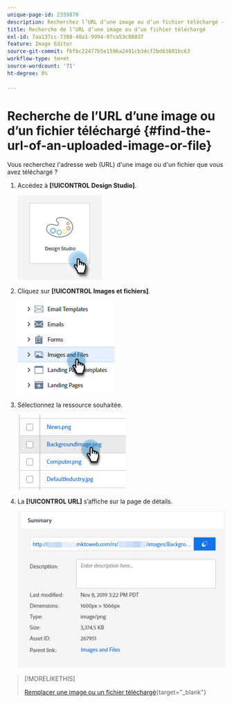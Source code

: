 ```yaml
---
unique-page-id: 2359870
description: Recherchez l’URL d’une image ou d’un fichier téléchargé - Documents Marketo - Documentation du produit
title: Recherche de l’URL d’une image ou d’un fichier téléchargé
exl-id: 7aa137cc-7398-40a1-9994-97ca53c88837
feature: Image Editor
source-git-commit: fbfbc22477b5e1596a2491cb34cf2bd63601bc63
workflow-type: tm+mt
source-wordcount: '71'
ht-degree: 0%

---
```


# Recherche de l’URL d’une image ou d’un fichier téléchargé {#find-the-url-of-an-uploaded-image-or-file}

Vous recherchez l&#39;adresse web (URL) d&#39;une image ou d&#39;un fichier que vous avez téléchargé ?

1. Accédez à **[!UICONTROL Design Studio]**.

   ![](assets/find-the-url-of-an-uploaded-image-or-file-1.png)

1. Cliquez sur **[!UICONTROL Images et fichiers]**.

   ![](assets/find-the-url-of-an-uploaded-image-or-file-2.png)

1. Sélectionnez la ressource souhaitée.

   ![](assets/find-the-url-of-an-uploaded-image-or-file-3.png)

1. La **[!UICONTROL URL]** s’affiche sur la page de détails.

   ![](assets/find-the-url-of-an-uploaded-image-or-file-4.png)

>[!MORELIKETHIS]
>
>[Remplacer une image ou un fichier téléchargé](/help/marketo/product-docs/demand-generation/images-and-files/replace-an-uploaded-image-or-file.md){target="_blank"}

